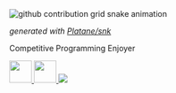 <picture>
  <source media="(prefers-color-scheme: dark)" srcset="https://raw.githubusercontent.com/johnma02/johnma02/output/github-contribution-grid-snake-dark.svg">
  <source media="(prefers-color-scheme: light)" srcset="https://raw.githubusercontent.com/johnma02/johnma02/output/github-contribution-grid-snake.svg">
  <img alt="github contribution grid snake animation" src="https://raw.githubusercontent.com/johnma02/johnma02/output/github-contribution-grid-snake.svg">
</picture>

<i>generated with [Platane/snk](https://github.com/Platane/snk)</i>

Competitive Programming Enjoyer
<br/>
<div>
<a href="https://www.linkedin.com/in/johnma02/">
<img src="https://cdn.jsdelivr.net/gh/devicons/devicon/icons/linkedin/linkedin-original.svg" height="40px" width="40px"/>
</a>
 
<a href="https://www.github.com/johnma02/init.lua" >
<img src="https://cdn.jsdelivr.net/gh/devicons/devicon/icons/vim/vim-original.svg" height="40px" width="40px"/>
</a>
  
<a href="mailto:johnma@udel.edu">
  <img src="https://icongr.am/material/email.svg?size=40&color=c7b8b8"/>
  </a>
</div>
